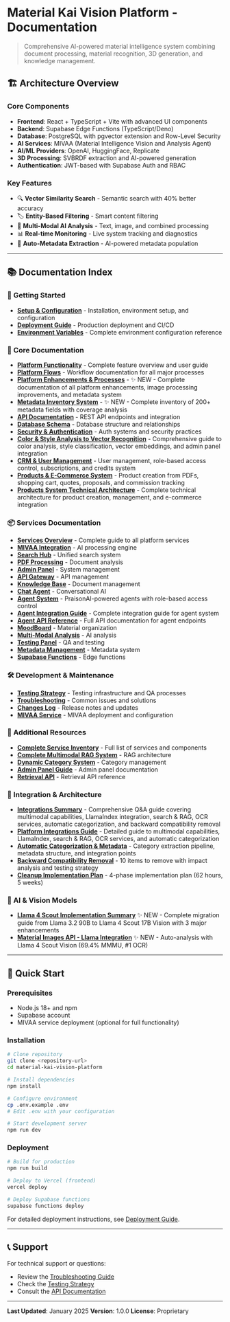 # Material Kai Vision Platform - Documentation

> Comprehensive AI-powered material intelligence system combining document processing, material recognition, 3D generation, and knowledge management.

## 🏗️ Architecture Overview

### Core Components

- **Frontend**: React + TypeScript + Vite with advanced UI components
- **Backend**: Supabase Edge Functions (TypeScript/Deno)
- **Database**: PostgreSQL with pgvector extension and Row-Level Security
- **AI Services**: MIVAA (Material Intelligence Vision and Analysis Agent)
- **AI/ML Providers**: OpenAI, HuggingFace, Replicate
- **3D Processing**: SVBRDF extraction and AI-powered generation
- **Authentication**: JWT-based with Supabase Auth and RBAC

### Key Features

- 🔍 **Vector Similarity Search** - Semantic search with 40% better accuracy
- 🏷️ **Entity-Based Filtering** - Smart content filtering
- 🧪 **Multi-Modal AI Analysis** - Text, image, and combined processing
- 📊 **Real-time Monitoring** - Live system tracking and diagnostics
- 🤖 **Auto-Metadata Extraction** - AI-powered metadata population

---

## 📚 Documentation Index

### 🚀 Getting Started

- **[Setup & Configuration](./setup-configuration.md)** - Installation, environment setup, and configuration
- **[Deployment Guide](./deployment-guide.md)** - Production deployment and CI/CD
- **[Environment Variables](./environment-variables-guide.md)** - Complete environment configuration reference

### 🔧 Core Documentation

- **[Platform Functionality](./platform-functionality.md)** - Complete feature overview and user guide
- **[Platform Flows](./platform-flows.md)** - Workflow documentation for all major processes
- **[Platform Enhancements & Processes](./platform-enhancements-processes.md)** - ✨ NEW - Complete documentation of all platform enhancements, image processing improvements, and metadata system
- **[Metadata Inventory System](./metadata-inventory-system.md)** - ✨ NEW - Complete inventory of 200+ metadata fields with coverage analysis
- **[API Documentation](./api-documentation.md)** - REST API endpoints and integration
- **[Database Schema](./database-schema.md)** - Database structure and relationships
- **[Security & Authentication](./security-authentication.md)** - Auth systems and security practices
- **[Color & Style Analysis to Vector Recognition](./color-style-analysis-vector-recognition.md)** - Comprehensive guide to color analysis, style classification, vector embeddings, and admin panel integration
- **[CRM & User Management](./crm-user-management.md)** - User management, role-based access control, subscriptions, and credits system
- **[Products & E-Commerce System](./platform-functionality.md#11--products--ecommerce-system)** - Product creation from PDFs, shopping cart, quotes, proposals, and commission tracking
- **[Products System Technical Architecture](./products-system-technical-architecture.md)** - Complete technical architecture for product creation, management, and e-commerce integration

### 📦 Services Documentation

- **[Services Overview](./services/README.md)** - Complete guide to all platform services
- **[MIVAA Integration](./services/ai-ml/mivaa-integration.md)** - AI processing engine
- **[Search Hub](./services/search/search-hub.md)** - Unified search system
- **[PDF Processing](./services/pdf-processing/pdf-processor.md)** - Document analysis
- **[Admin Panel](./services/frontend/admin-panel.md)** - System management
- **[API Gateway](./services/backend/api-gateway.md)** - API management
- **[Knowledge Base](./services/database/knowledge-base-system.md)** - Document management
- **[Chat Agent](./services/ai-ml/chat-agent-service.md)** - Conversational AI
- **[Agent System](./agents-system.md)** - PraisonAI-powered agents with role-based access control
- **[Agent Integration Guide](./agents-integration-guide.md)** - Complete integration guide for agent system
- **[Agent API Reference](./agents-api-reference.md)** - Full API documentation for agent endpoints
- **[MoodBoard](./services/frontend/moodboard-service.md)** - Material organization
- **[Multi-Modal Analysis](./services/ai-ml/multimodal-analysis.md)** - AI analysis
- **[Testing Panel](./services/ai-ml/testing-panel.md)** - QA and testing
- **[Metadata Management](./services/database/metadata-management.md)** - Metadata system
- **[Supabase Functions](./services/backend/supabase-edge-functions.md)** - Edge functions

### 🛠️ Development & Maintenance

- **[Testing Strategy](./testing-strategy.md)** - Testing infrastructure and QA processes
- **[Troubleshooting](./troubleshooting.md)** - Common issues and solutions
- **[Changes Log](./changes-log.md)** - Release notes and updates
- **[MIVAA Service](./mivaa-service.md)** - MIVAA deployment and configuration

### 📖 Additional Resources

- **[Complete Service Inventory](./complete-service-inventory.md)** - Full list of services and components
- **[Complete Multimodal RAG System](./complete-multimodal-rag-system.md)** - RAG architecture
- **[Dynamic Category System](./dynamic-category-system.md)** - Category management
- **[Admin Panel Guide](./admin-panel-guide.md)** - Admin panel documentation
- **[Retrieval API](./api/retrieval-api.md)** - Retrieval API reference

### 🔗 Integration & Architecture

- **[Integrations Summary](./integrations_summary.md)** - Comprehensive Q&A guide covering multimodal capabilities, LlamaIndex integration, search & RAG, OCR services, automatic categorization, and backward compatibility removal
- **[Platform Integrations Guide](./platform-integrations-guide.md)** - Detailed guide to multimodal capabilities, LlamaIndex, search & RAG, OCR services, and automatic categorization
- **[Automatic Categorization & Metadata](./automatic-categorization-metadata.md)** - Category extraction pipeline, metadata structure, and integration points
- **[Backward Compatibility Removal](./backward-compatibility-removal.md)** - 10 items to remove with impact analysis and testing strategy
- **[Cleanup Implementation Plan](./cleanup-implementation-plan.md)** - 4-phase implementation plan (62 hours, 5 weeks)

### 🤖 AI & Vision Models

- **[Llama 4 Scout Implementation Summary](./llama-4-scout-implementation-summary.md)** ✨ NEW - Complete migration guide from Llama 3.2 90B to Llama 4 Scout 17B Vision with 3 major enhancements
- **[Material Images API - Llama Integration](./material-images-api-llama-integration.md)** ✨ NEW - Auto-analysis with Llama 4 Scout Vision (69.4% MMMU, #1 OCR)

---

## 🚀 Quick Start

### Prerequisites

- Node.js 18+ and npm
- Supabase account
- MIVAA service deployment (optional for full functionality)

### Installation

```bash
# Clone repository
git clone <repository-url>
cd material-kai-vision-platform

# Install dependencies
npm install

# Configure environment
cp .env.example .env
# Edit .env with your configuration

# Start development server
npm run dev
```

### Deployment

```bash
# Build for production
npm run build

# Deploy to Vercel (frontend)
vercel deploy

# Deploy Supabase functions
supabase functions deploy
```

For detailed deployment instructions, see [Deployment Guide](./deployment-guide.md).

---

## 📞 Support

For technical support or questions:
- Review the [Troubleshooting Guide](./troubleshooting.md)
- Check the [Testing Strategy](./testing-strategy.md)
- Consult the [API Documentation](./api-documentation.md)

---

**Last Updated**: January 2025
**Version**: 1.0.0
**License**: Proprietary
